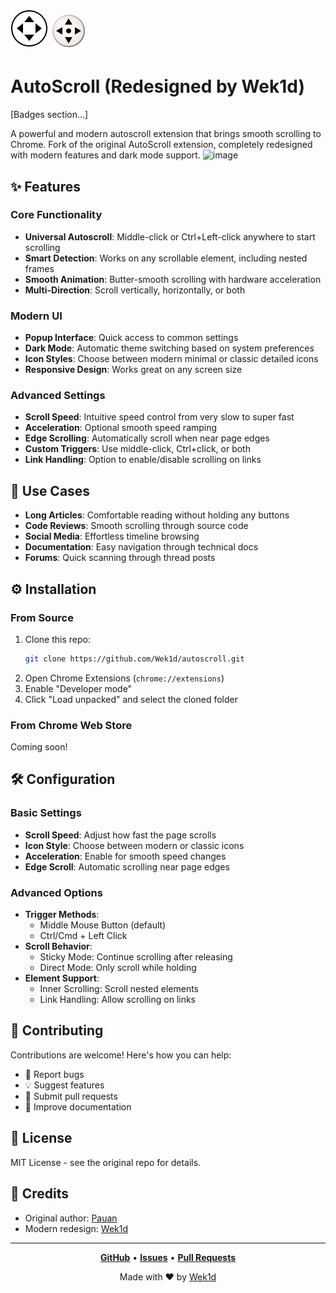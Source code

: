 # ![AutoScroll Logo](data/images/origin/both.svg#gh-light-mode-only) ![AutoScroll Logo](data/images/origin/both-alt.svg#gh-dark-mode-only)  
# AutoScroll (Redesigned by Wek1d)

[Badges section...]

A powerful and modern autoscroll extension that brings smooth scrolling to Chrome. Fork of the original AutoScroll extension, completely redesigned with modern features and dark mode support.
<img width="1920" height="1080" alt="image" src="https://github.com/user-attachments/assets/b8fdcb5a-8ff1-461c-b5cc-0f69d09b368a" />

## ✨ Features

### Core Functionality
- **Universal Autoscroll**: Middle-click or Ctrl+Left-click anywhere to start scrolling
- **Smart Detection**: Works on any scrollable element, including nested frames
- **Smooth Animation**: Butter-smooth scrolling with hardware acceleration
- **Multi-Direction**: Scroll vertically, horizontally, or both

### Modern UI
- **Popup Interface**: Quick access to common settings
- **Dark Mode**: Automatic theme switching based on system preferences
- **Icon Styles**: Choose between modern minimal or classic detailed icons
- **Responsive Design**: Works great on any screen size

### Advanced Settings
- **Scroll Speed**: Intuitive speed control from very slow to super fast
- **Acceleration**: Optional smooth speed ramping
- **Edge Scrolling**: Automatically scroll when near page edges
- **Custom Triggers**: Use middle-click, Ctrl+click, or both
- **Link Handling**: Option to enable/disable scrolling on links

## 🎯 Use Cases

- **Long Articles**: Comfortable reading without holding any buttons
- **Code Reviews**: Smooth scrolling through source code
- **Social Media**: Effortless timeline browsing
- **Documentation**: Easy navigation through technical docs
- **Forums**: Quick scanning through thread posts

## ⚙️ Installation

### From Source
1. Clone this repo:
   ```bash
   git clone https://github.com/Wek1d/autoscroll.git
   ```
2. Open Chrome Extensions (`chrome://extensions`)
3. Enable "Developer mode"
4. Click "Load unpacked" and select the cloned folder

### From Chrome Web Store
Coming soon!

## 🛠️ Configuration

### Basic Settings
- **Scroll Speed**: Adjust how fast the page scrolls
- **Icon Style**: Choose between modern or classic icons
- **Acceleration**: Enable for smooth speed changes
- **Edge Scroll**: Automatic scrolling near page edges

### Advanced Options
- **Trigger Methods**: 
  - Middle Mouse Button (default)
  - Ctrl/Cmd + Left Click
- **Scroll Behavior**:
  - Sticky Mode: Continue scrolling after releasing
  - Direct Mode: Only scroll while holding
- **Element Support**:
  - Inner Scrolling: Scroll nested elements
  - Link Handling: Allow scrolling on links

## 🤝 Contributing

Contributions are welcome! Here's how you can help:

- 🐛 Report bugs
- 💡 Suggest features
- 🔧 Submit pull requests
- 📖 Improve documentation

## 📜 License

MIT License - see the original repo for details.

## 🙏 Credits

- Original author: [Pauan](https://github.com/Pauan)
- Modern redesign: [Wek1d](https://github.com/Wek1d)

---

<div align="center">

**[GitHub](https://github.com/Wek1d/autoscroll)** • **[Issues](https://github.com/Wek1d/autoscroll/issues)** • **[Pull Requests](https://github.com/Wek1d/autoscroll/pulls)**

Made with ❤️ by [Wek1d](https://github.com/Wek1d)

</div>

